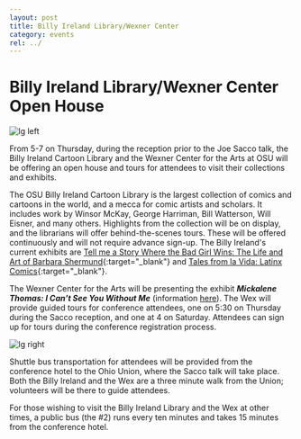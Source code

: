```yaml
---
layout: post
title: Billy Ireland Library/Wexner Center 
category: events
rel: ../
---
```


# Billy Ireland Library/Wexner Center Open House 

![lg left](../assets/library1.png)

From 5-7 on Thursday, during the reception prior to the Joe Sacco talk, the Billy Ireland Cartoon Library and the Wexner Center for the Arts at OSU will be offering an open house and tours for attendees to visit their collections and exhibits.

The OSU Billy Ireland Cartoon Library is the largest collection of comics and cartoons in the world, and a mecca for comic artists and scholars.  It includes work by Winsor McKay, George Harriman, Bill Watterson, Will Eisner, and many others.  Highlights from the collection will be on display, and the librarians will offer behind-the-scenes tours. These will be offered continuously and will not require advance sign-up. The Billy Ireland's current exhibits are [Tell me a Story Where the Bad Girl Wins: The Life and Art of Barbara Shermund](http://cartoons.osu.edu/events/tell-me-a-story-where-the-bad-girl-wins-the-life-and-art-of-barbara-shermund/){:target="_blank"} and [Tales from la Vida: Latinx Comics](http://cartoons.osu.edu/events/tales-from-la-vida-latinx-comics/){:target="_blank"}.

The Wexner Center for the Arts will be presenting the exhibit ***Mickalene Thomas: I Can’t See You Without Me*** (information [here](https://www.columbusmakesart.com/event/19324-mickalene-thomas-i-can-t-see-you-without-me)). The Wex will provide guided tours for conference attendees, one on 5:30 on Thursday during the Sacco reception, and one at 4 on Saturday.  Attendees can sign up for tours during the conference registration process. 

![lg right](../assets/library2.png)

Shuttle bus transportation for attendees will be provided from the conference hotel to the Ohio Union, where the Sacco talk will take place.  Both the Billy Ireland and the Wex are a three minute walk from the Union; volunteers will be there to guide attendees.

For those wishing to visit the Billy Ireland Library and the Wex at other times, a public bus (the #2) runs every ten minutes and takes 15 minutes from the conference hotel.